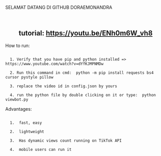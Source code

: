<p align="center">

SELAMAT DATANG DI GITHUB DORAEMONANDRA

</p>

&emsp;

<h2 align="center">tutorial: <a href="https://youtu.be/ENh0m6W_vh8">https://youtu.be/ENh0m6W_vh8</a></h2>

<!--

<p align="center">

<del>100 stars = captcha solver</del>

</p><p align="center">

<del>170 stars = open source solver</del>

</p><p align="center">

200 stars = viewbot in golang + proxy support + bot multiple videos same time (SOON, on vacation rn so can't release)

</p><p align="center">

250 stars = viewbot using freer api (2x faster)

</p><p align="center">

500 stars = unpatched viewbot using real tiktok api

</p>

-->

<!--

-->

How to run:

```

  1. Verify that you have pip and python installed => https://www.youtube.com/watch?v=dYfKJMPNMDw

  2. Run this command in cmd:  python -m pip install requests bs4 cursor pystyle pillow

  3. replace the video id in config.json by yours

  4. run the python file by double clicking on it or type:  python viewbot.py

```

Advantages:

```

  1.  fast, easy

  2.  lightweight

  3.  Has dynamic views count running on TikTok API

  4.  mobile users can run it

```





